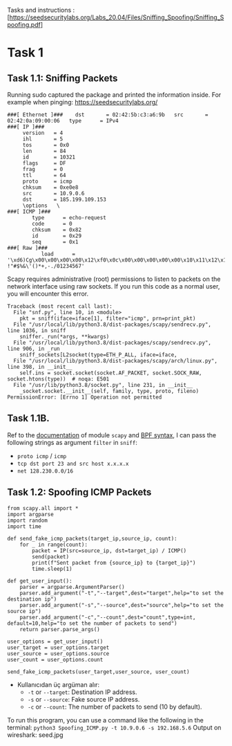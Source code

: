 ﻿Tasks and instructions : [https://seedsecuritylabs.org/Labs_20.04/Files/Sniffing_Spoofing/Sniffing_Spoofing.pdf]

# Task 1

## Task 1.1: Sniffing Packets
Running sudo captured the package and printed the information inside. For example when pinging:
https://seedsecuritylabs.org/

    ###[ Ethernet ]###    dst       = 02:42:5b:c3:a6:9b   src       = 02:42:0a:09:00:06   type      = IPv4
    ###[ IP ]### 
         version   = 4
         ihl       = 5
         tos       = 0x0
         len       = 84
         id        = 10321
         flags     = DF
         frag      = 0
         ttl       = 64
         proto     = icmp
         chksum    = 0xe0e8
         src       = 10.9.0.6
         dst       = 185.199.109.153
         \options   \
    ###[ ICMP ]### 
            type      = echo-request
            code      = 0
            chksum    = 0x82
            id        = 0x29
            seq       = 0x1
    ###[ Raw ]### 
               load      = '\xd6)Cg\x00\x00\x00\x00\x12\xf0\x0c\x00\x00\x00\x00\x00\x10\x11\x12\x13\x14\x15\x16\x17\x18\x19\x1a\x1b\x1c\x1d\x1e\x1f !"#$%&\'()*+,-./01234567'
Scapy requires administrative (root) permissions to listen to packets on the network interface using raw sockets. If you run this code as a normal user, you will encounter this error.

    Traceback (most recent call last):
      File "snf.py", line 10, in <module>
        pkt = sniff(iface=iface[1], filter="icmp", prn=print_pkt)
      File "/usr/local/lib/python3.8/dist-packages/scapy/sendrecv.py", line 1036, in sniff
        sniffer._run(*args, **kwargs)
      File "/usr/local/lib/python3.8/dist-packages/scapy/sendrecv.py", line 906, in _run
        sniff_sockets[L2socket(type=ETH_P_ALL, iface=iface,
      File "/usr/local/lib/python3.8/dist-packages/scapy/arch/linux.py", line 398, in __init__
        self.ins = socket.socket(socket.AF_PACKET, socket.SOCK_RAW, socket.htons(type))  # noqa: E501
      File "/usr/lib/python3.8/socket.py", line 231, in __init__
        _socket.socket.__init__(self, family, type, proto, fileno)
    PermissionError: [Errno 1] Operation not permitted

## Task 1.1B.

Ref to the  [documentation](https://scapy.readthedocs.io/en/latest/usage.html#generating-sets-of-packets)  of module  `scapy`  and  [BPF syntax](https://biot.com/capstats/bpf.html), I can pass the following strings as argument  `filter`  in  `sniff`:

-   `proto icmp`  /  `icmp`
-   `tcp dst port 23 and src host x.x.x.x`
-   `net 128.230.0.0/16`
## Task 1.2: Spoofing ICMP Packets

    from scapy.all import *
    import argparse
    import random
    import time
    
    def send_fake_icmp_packets(target_ip,source_ip, count):
    	for _ in range(count):
    		packet = IP(src=source_ip, dst=target_ip) / ICMP()
    		send(packet)
    		print(f"Sent packet from {source_ip} to {target_ip}")
    		time.sleep(1)  
    		
    def get_user_input():
    	parser = argparse.ArgumentParser()
    	parser.add_argument("-t","--target",dest="target",help="to set the destination ip")
    	parser.add_argument("-s","--source",dest="source",help="to set the source ip")
    	parser.add_argument("-c","--count",dest="count",type=int, default=10,help="to set the number of packets to send")
    	return parser.parse_args()
    	
    user_options = get_user_input()
    user_target = user_options.target
    user_source = user_options.source
    user_count = user_options.count		
    
    send_fake_icmp_packets(user_target,user_source, user_count)
-   Kullanıcıdan üç argüman alır:
    -   `-t` or `--target`: Destination IP address.
    -   `-s` or `--source`: Fake source IP address.
    -   `-c` or `--count`: The number of packets to send (10 by default).

To run this program, you can use a command like the following in the terminal:
`python3 Spoofing_ICMP.py -t 10.9.0.6 -s 192.168.5.6`
Output on wireshark:
seed.jpg



